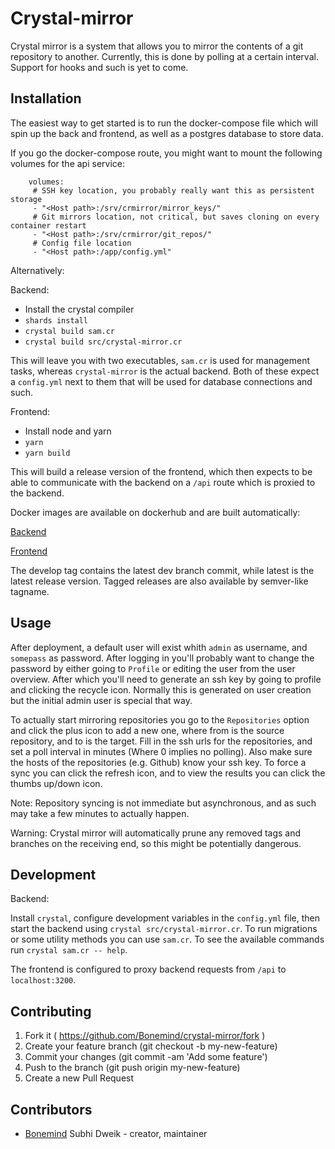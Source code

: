 # Crystal-mirror

Crystal mirror is a system that allows you to mirror the contents of a git
repository to another. Currently, this is done by polling at a certain interval.
Support for hooks and such is yet to come.

## Installation

The easiest way to get started is to run the docker-compose file which will spin
up the back and frontend, as well as a postgres database to store data.

If you go the docker-compose route, you might want to mount the following volumes
for the api service:
```
    volumes:
     # SSH key location, you probably really want this as persistent storage
     - "<Host path>:/srv/crmirror/mirror_keys/"
     # Git mirrors location, not critical, but saves cloning on every container restart
     - "<Host path>:/srv/crmirror/git_repos/"
     # Config file location
     - "<Host path>:/app/config.yml"
```

Alternatively:

Backend:

   - Install the crystal compiler
   - `shards install`
   - `crystal build sam.cr`
   - `crystal build src/crystal-mirror.cr`

This will leave you with two executables, `sam.cr` is used for management tasks,
whereas `crystal-mirror` is the actual backend. Both of these expect a `config.yml`
next to them that will be used for database connections and such.

Frontend:
   
   - Install node and yarn
   - `yarn`
   - `yarn build`

This will build a release version of the frontend, which then expects to be able to
communicate with the backend on a `/api` route which is proxied to the backend.

Docker images are available on dockerhub and are built automatically:

[Backend](https://hub.docker.com/r/bonemind/crmirror-backend/)

[Frontend](https://hub.docker.com/r/bonemind/crmirror-frontend/)

The develop tag contains the latest dev branch commit, while latest is the latest release version.
Tagged releases are also available by semver-like tagname.

## Usage

After deployment, a default user will exist whith `admin` as username, and `somepass`
as password. After logging in you'll probably want to change the password by either going
to `Profile` or editing the user from the user overview. After which you'll need to generate
an ssh key by going to profile and clicking the recycle icon. Normally this is generated on
user creation but the initial admin user is special that way.

To actually start mirroring repositories you go to the `Repositories` option and click the plus
icon to add a new one, where from is the source repository, and to is the target. Fill in the ssh
urls for the repositories, and set a poll interval in minutes (Where 0 implies no polling). Also
make sure the hosts of the repositories (e.g. Github) know your ssh key. To force a sync you can click
the refresh icon, and to view the results you can click the thumbs up/down icon.

Note: Repository syncing is not immediate but asynchronous, and as such may take a few minutes
to actually happen.

Warning: Crystal mirror will automatically prune any removed tags and branches on the receiving
end, so this might be potentially dangerous.

## Development

Backend:

Install `crystal`, configure development variables in the `config.yml` file, then start
the backend using `crystal src/crystal-mirror.cr`. To run migrations or some utility methods
you can use `sam.cr`. To see the available commands run `crystal sam.cr -- help`.

The frontend is configured to proxy backend requests from `/api` to `localhost:3200`.

## Contributing

1. Fork it ( https://github.com/Bonemind/crystal-mirror/fork )
2. Create your feature branch (git checkout -b my-new-feature)
3. Commit your changes (git commit -am 'Add some feature')
4. Push to the branch (git push origin my-new-feature)
5. Create a new Pull Request

## Contributors

- [Bonemind](https://github.com/Bonemind) Subhi Dweik - creator, maintainer
